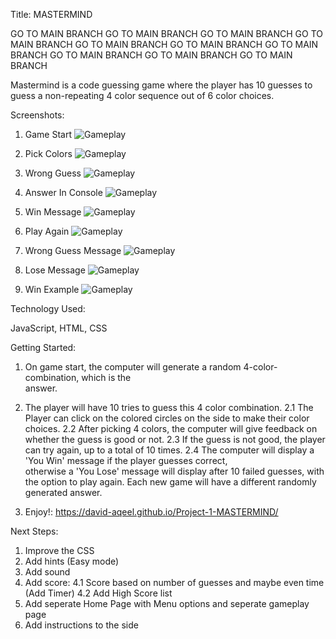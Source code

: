 Title: MASTERMIND


GO TO MAIN BRANCH       GO TO MAIN BRANCH       GO TO MAIN BRANCH
GO TO MAIN BRANCH       GO TO MAIN BRANCH       GO TO MAIN BRANCH
GO TO MAIN BRANCH       GO TO MAIN BRANCH       GO TO MAIN BRANCH       GO TO MAIN BRANCH

Mastermind is a code guessing game where the player has 10 guesses to guess a non-repeating 4 color sequence out of 6 color choices.


Screenshots:


1. Game Start
![Gameplay](https://github.com/David-Aqeel/Project-1-MASTERMIND/blob/main/imgs/Screenshot1.png)

2. Pick Colors
![Gameplay](https://github.com/David-Aqeel/Project-1-MASTERMIND/blob/main/imgs/Screenshot2.png)

3. Wrong Guess
![Gameplay](https://github.com/David-Aqeel/Project-1-MASTERMIND/blob/main/imgs/Screenshot3.png)

4. Answer In Console
![Gameplay](https://github.com/David-Aqeel/Project-1-MASTERMIND/blob/main/imgs/Screenshot4.png)

5. Win Message
![Gameplay](https://github.com/David-Aqeel/Project-1-MASTERMIND/blob/main/imgs/Screenshot5.png)

6. Play Again
![Gameplay](https://github.com/David-Aqeel/Project-1-MASTERMIND/blob/main/imgs/Screenshot6.png)

7. Wrong Guess Message
![Gameplay](https://github.com/David-Aqeel/Project-1-MASTERMIND/blob/main/imgs/Screenshot7.png)

8. Lose Message
![Gameplay](https://github.com/David-Aqeel/Project-1-MASTERMIND/blob/main/imgs/Screenshot8.png)

9. Win Example
![Gameplay](https://github.com/David-Aqeel/Project-1-MASTERMIND/blob/main/imgs/Screenshot9.png)


Technology Used: 

JavaScript, HTML, CSS

Getting Started:

1. On game start, the computer will generate a random 4-color-combination, which is the     
    answer.
2. The player will have 10 tries to guess this 4 color combination.
    2.1 The Player can click on the colored circles on the side to make their color choices.
    2.2 After picking 4 colors, the computer will give feedback on whether the guess is good 
        or not.
    2.3 If the guess is not good, the player can try again, up to a total of 10 times.
    2.4 The computer will display a 'You Win' message if the player guesses correct,    
        otherwise a 'You Lose' message will display after 10 failed guesses, with the option to play again. Each new game will have a different randomly generated answer.

3. Enjoy!:  https://david-aqeel.github.io/Project-1-MASTERMIND/

Next Steps: 

1. Improve the CSS
2. Add hints (Easy mode)
3. Add sound
4. Add score:
    4.1 Score based on number of guesses and maybe even time (Add Timer)
    4.2 Add High Score list
5. Add seperate Home Page with Menu options and seperate gameplay page
6. Add instructions to the side